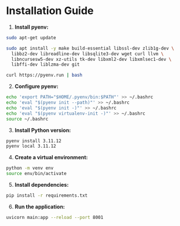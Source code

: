 
# Installation Guide

1.  **Install pyenv:**

```bash
sudo apt-get update

sudo apt install -y make build-essential libssl-dev zlib1g-dev \
  libbz2-dev libreadline-dev libsqlite3-dev wget curl llvm \
  libncursesw5-dev xz-utils tk-dev libxml2-dev libxmlsec1-dev \
  libffi-dev liblzma-dev git

curl https://pyenv.run | bash

```


2.  **Configure pyenv:**

```bash
echo 'export PATH="$HOME/.pyenv/bin:$PATH"' >> ~/.bashrc
echo 'eval "$(pyenv init --path)"' >> ~/.bashrc
echo 'eval "$(pyenv init -)"' >> ~/.bashrc
echo 'eval "$(pyenv virtualenv-init -)"' >> ~/.bashrc
source ~/.bashrc
```

3.  **Install Python version:**

```bash
pyenv install 3.11.12
pyenv local 3.11.12
```

4.  **Create a virtual environment:**

```bash
python -m venv env
source env/bin/activate
```

5.  **Install dependencies:**

```bash
pip install -r requirements.txt
```

6.  **Run the application:**

```bash
uvicorn main:app --reload --port 8001
```